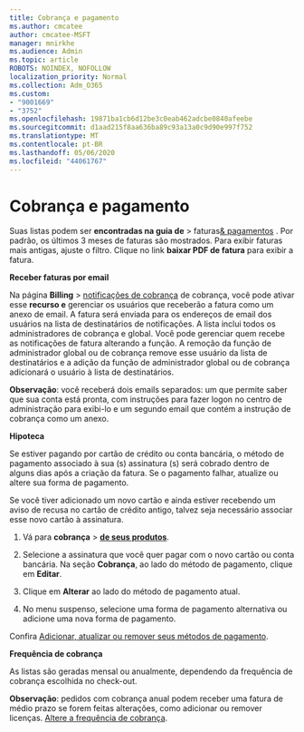 ```yaml
---
title: Cobrança e pagamento
ms.author: cmcatee
author: cmcatee-MSFT
manager: mnirkhe
ms.audience: Admin
ms.topic: article
ROBOTS: NOINDEX, NOFOLLOW
localization_priority: Normal
ms.collection: Adm_O365
ms.custom:
- "9001669"
- "3752"
ms.openlocfilehash: 19871ba1cb6d12be3c0eab462adcbe0840afeebe
ms.sourcegitcommit: d1aad215f8aa636ba89c93a13a0c9d90e997f752
ms.translationtype: MT
ms.contentlocale: pt-BR
ms.lasthandoff: 05/06/2020
ms.locfileid: "44061767"
---
```

# <a name="billing-and-payment"></a>Cobrança e pagamento

Suas listas podem ser **encontradas na guia de** > faturas[& pagamentos](https://go.microsoft.com/fwlink/p/?linkid=848039) .  Por padrão, os últimos 3 meses de faturas são mostrados.  Para exibir faturas mais antigas, ajuste o filtro.  Clique no link **baixar PDF de fatura** para exibir a fatura.

**Receber faturas por email**

Na página **Billing** > [notificações de cobrança](https://go.microsoft.com/fwlink/p/?linkid=853212) de cobrança, você pode ativar esse **recurso e** gerenciar os usuários que receberão a fatura como um anexo de email. A fatura será enviada para os endereços de email dos usuários na lista de destinatários de notificações. A lista inclui todos os administradores de cobrança e global.  Você pode gerenciar quem recebe as notificações de fatura alterando a função.  A remoção da função de administrador global ou de cobrança remove esse usuário da lista de destinatários e a adição da função de administrador global ou de cobrança adicionará o usuário à lista de destinatários.

**Observação**: você receberá dois emails separados: um que permite saber que sua conta está pronta, com instruções para fazer logon no centro de administração para exibi-lo e um segundo email que contém a instrução de cobrança como um anexo.

**Hipoteca**

Se estiver pagando por cartão de crédito ou conta bancária, o método de pagamento associado à sua (s) assinatura (s) será cobrado dentro de alguns dias após a criação da fatura.  Se o pagamento falhar, atualize ou altere sua forma de pagamento. 

Se você tiver adicionado um novo cartão e ainda estiver recebendo um aviso de recusa no cartão de crédito antigo, talvez seja necessário associar esse novo cartão à assinatura.

1. Vá para **cobrança** > **[de seus produtos](https://go.microsoft.com/fwlink/p/?linkid=842054)**.

2. Selecione a assinatura que você quer pagar com o novo cartão ou conta bancária. Na seção **Cobrança**, ao lado do método de pagamento, clique em **Editar**.

3. Clique em **Alterar** ao lado do método de pagamento atual.

4. No menu suspenso, selecione uma forma de pagamento alternativa ou adicione uma nova forma de pagamento.

Confira [Adicionar, atualizar ou remover seus métodos de pagamento](https://go.microsoft.com/fwlink/?linkid=2118133).

**Frequência de cobrança**

As listas são geradas mensal ou anualmente, dependendo da frequência de cobrança escolhida no check-out.  

**Observação**: pedidos com cobrança anual podem receber uma fatura de médio prazo se forem feitas alterações, como adicionar ou remover licenças.  [Altere a frequência de cobrança](https://go.microsoft.com/fwlink/?linkid=2119148).
